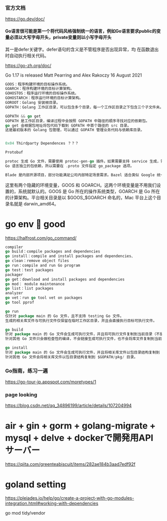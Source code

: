 ### 官方文档
https://go.dev/doc/

#### Go语言很可能是第一个将代码风格强制统一的语言，例如Go语言要求public的变量必须以大写字母开头，private变量则以小写字母开头

其一是defer关键字。defer语句的含义是不管程序是否出现异常，均 在函数退出时自动执行相关代码。

https://go-zh.org/doc/

Go 1.17 is released
Matt Pearring and Alex Rakoczy
16 August 2021

```GO
GOOS：程序构建环境的目标操作系统。
GOARCH：程序构建环境的目标计算架构。
GOHOSTOS：程序运行环境的目标操作系统。
GOHOSTARCH：程序运行环境的目标计算架构。
GOROOT：Golang 安装根目录。
GOPATH：Golang 工作区目录，可以包含多个目录，每一个工作区目录之下包含三个子文件夹。

GOPATH && go get
GOPATH 是工作区目录，编译过程中会按照 GOPATH 中路径的顺序寻找对应的依赖包。
go get 会根据包地址将包代码下载到 GOPATH 中首个路径的 src 目录。
这是最初版本的 Golang 包管理，可以通过 GOPATH 管理业务代码与依赖库目录。


0x04 Thirdparty Dependences ？？？

Protobuf

protoc 生成 Go 文件，需要使用 protoc-gen-go 插件。如果需要支持 service 生成，需要使用 grpc 子插件。
Go 语言独立的包依赖，所以需要在 .proto 文件指定 go_package 选项。

Blade 是内部开源项目，部分功能满足公司内部特定场景需求。Bazel 适合类似 Google 统一代码库的超大型工程。两者差异化不大，所以选择了小而美，更适合公司内部使用的 Blade。

```
这里有两个隐藏的环境变量，GOOS 和 GOARCH。这两个环境变量是不用我们设置的，系统就默认的。GOOS 是 Go 所在的操作系统类型，GOARCH 是 Go 所在的计算架构。平台相关目录是以
$GOOS_$GOARCH 命名的，Mac 平台上这个目录名就是 darwin_amd64。

# go env 🔴 good 
https://halfrost.com/go_command/

```GO
compiler
go build：compile packages and dependencies
go install：compile and install packages and dependencies、
go clean：remove object files
go run：compile and run Go program
go test：test packages
packager
go get：download and install packages and dependencies
go mod： module maintenance
go list：list packages
analyzer
go vet：run go tool vet on packages
go tool pprof

go run
仅针对 package main 的 Go 文件，且不支持 testing Go 文件。
生成的相关库文件与可执行文件仅保留在临时工作区目录，并且会直接执行目标可执行文件。

go build
针对 package main 的 Go 文件会生成可执行文件，并且将可执行文件复制到当前目录（不是源代码所在目录）。
针对其他 Go 文件只会做检查性的编译，不会链接生成可执行文件，也不会将库文件复制到当前目录。

go install
针对 package main 的 Go 文件会生成可执行文件，并且将相关库文件以包目录结构复制到 $GOPATH/pkg/ 目录，可执行文件将直接复制到 $GOPATH/bin 或 $GOBIN 目录。
针对其他 Go 文件会将相关库文件以包目录结构复制到 $GOPATH/pkg/ 目录。
```

### Go指南，练习一遍
https://go-tour-jp.appspot.com/moretypes/1

### page looking
https://blog.csdn.net/qq_34896199/article/details/107204994

# air + gin + gorm + golang-migrate + mysql + delve + dockerで開発用APIサーバー
https://qiita.com/greenteabiscuit/items/282ae184b3aad7edf92f

# goland setting
https://pleiades.io/help/go/create-a-project-with-go-modules-integration.html#working-with-dependencies

go mod tidy/vendor
